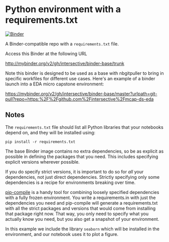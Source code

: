 # Python environment with a requirements.txt

[![Binder](http://mybinder.org/badge_logo.svg)](http://mybinder.org/v2/gh/intersective/binder-base/trunk)

A Binder-compatible repo with a `requirements.txt` file.

Access this Binder at the following URL

http://mybinder.org/v2/gh/intersective/binder-base/trunk

Note this binder is designed to be used as a base with nbgitpuller to bring in specific workfiles for different
use cases. Here's an example of a binder launch into a EDA micro capstone environment:

https://mybinder.org/v2/gh/intersective/binder-base/master?urlpath=git-pull?repo=https:%2F%2Fgithub.com%2Fintersective%2Fmcap-ds-eda

## Notes
The `requirements.txt` file should list all Python libraries that your notebooks
depend on, and they will be installed using:

```
pip install -r requirements.txt
```

The base Binder image contains no extra dependencies, so be as
explicit as possible in defining the packages that you need. This includes
specifying explicit versions wherever possible.

If you do specify strict versions, it is important to do so for *all*
your dependencies, not just direct dependencies.
Strictly specifying only some dependencies is a recipe for environments
breaking over time.

[pip-compile](https://github.com/jazzband/pip-tools/) is a handy
tool for combining loosely specified dependencies with a fully frozen environment.
You write a requirements.in with just the dependencies you need
and pip-compile will generate a requirements.txt with all the strict packages and versions that would come from installing that package right now.
That way, you only need to specify what you actually know you need,
but you also get a snapshot of your environment.

In this example we include the library `seaborn` which will be installed in
the environment, and our notebook uses it to plot a figure.
